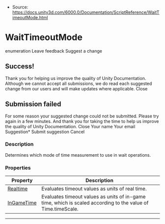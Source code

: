 * Source: https://docs.unity3d.com/6000.0/Documentation/ScriptReference/WaitTimeoutMode.html

# WaitTimeoutMode
enumeration
Leave feedback
Suggest a change
## Success!
Thank you for helping us improve the quality of Unity Documentation. Although we cannot accept all submissions, we do read each suggested change from our users and will make updates where applicable.
Close
## Submission failed
For some reason your suggested change could not be submitted. Please <a>try again</a> in a few minutes. And thank you for taking the time to help us improve the quality of Unity Documentation.
Close
Your name Your email Suggestion* Submit suggestion
Cancel
### Description
Determines which mode of time measurement to use in wait operations. 
### Properties
Property | Description  
---|---  
[Realtime](https://docs.unity3d.com/6000.0/Documentation/ScriptReference/WaitTimeoutMode.Realtime.html) |  Evaluates timeout values as units of real time.   
[InGameTime](https://docs.unity3d.com/6000.0/Documentation/ScriptReference/WaitTimeoutMode.InGameTime.html) |  Evaluates timeout values as units of in-game time, which is scaled according to the value of Time.timeScale.   
* * *
